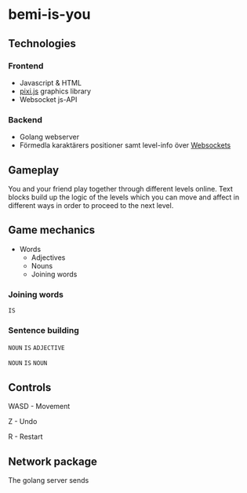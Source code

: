 # bemi-is-you

## Technologies

### Frontend

- Javascript & HTML
- [pixi.js](https://github.com/pixijs/pixi.js) graphics library
- Websocket js-API

### Backend

- Golang webserver
- Förmedla karaktärers positioner samt level-info över [Websockets](https://github.com/gorilla/websocket)

## Gameplay

You and your friend play together through different levels online. Text blocks build up the logic of the levels which you can move and affect in different ways in order to proceed to the next level. 

## Game mechanics

- Words
	- Adjectives
	- Nouns
	- Joining words

### Joining words

`IS`

### Sentence building

`NOUN` `IS` `ADJECTIVE`

`NOUN` `IS` `NOUN`

## Controls

WASD - Movement

Z - Undo

R - Restart

## Network package

The golang server sends
